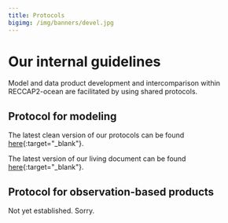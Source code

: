 ```yaml
---
title: Protocols
bigimg: /img/banners/devel.jpg
---
```


# Our internal guidelines

Model and data product development and intercomparison within RECCAP2-ocean are facilitated by using shared protocols.

## Protocol for modeling

The latest clean version of our protocols can be found [here](documents/MODELING_PROTOCOL_RECCAP2-ocean.pdf){:target="_blank"}.

The latest version of our living document can be found [here](https://docs.google.com/document/d/19F6ZY-7uYT4zYK2rjOcZDNggMvvTNn2k3AfinvW4bUE/edit?usp=sharing){:target="_blank"}.

## Protocol for observation-based products

Not yet established. Sorry.